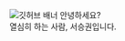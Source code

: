 ![깃허브 배너](https://user-images.githubusercontent.com/90320005/210200398-25426553-3d47-44f6-be3b-fca4ccfd1396.png)
안녕하세요?<br>
열심히 하는 사람, 서승권입니다.
